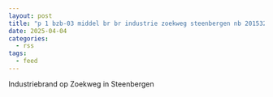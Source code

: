 ```yaml
---
layout: post
title: "p 1 bzb-03 middel br br industrie zoekweg steenbergen nb 201532 201551"
date: 2025-04-04
categories: 
  - rss
tags: 
  - feed
---
```


Industriebrand op Zoekweg in Steenbergen
